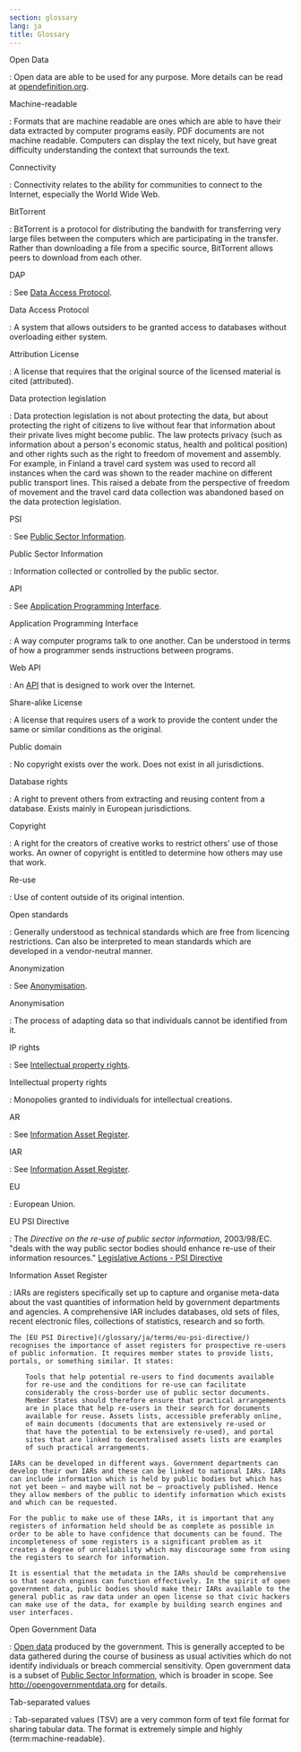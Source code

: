 ```yaml
---
section: glossary
lang: ja
title: Glossary
---
```


Open Data

:   Open data are able to be used for any purpose. More details can be read at [opendefinition.org](http://www.opendefinition.org/).

Machine-readable

:   Formats that are machine readable are ones which are able to have their data extracted by computer programs easily. PDF documents are not machine readable. Computers can display the text nicely, but have great difficulty understanding the context that surrounds the text.

Connectivity

:   Connectivity relates to the ability for communities to connect to the Internet, especially the World Wide Web.

BitTorrent

:   BitTorrent is a protocol for distributing the bandwith for transferring very large files between the computers which are participating in the transfer. Rather than downloading a file from a specific source, BitTorrent allows peers to download from each other.

DAP

:   See [Data Access Protocol](/glossary/ja/terms/data-access-protocol/).

Data Access Protocol

:   A system that allows outsiders to be granted access to databases without overloading either system.

Attribution License

:   A license that requires that the original source of the licensed material is cited (attributed).

Data protection legislation

:   Data protection legislation is not about protecting the data, but about protecting the right of citizens to live without fear that information about their private lives might become public. The law protects privacy (such as information about a person's economic status, health and political position) and other rights such as the right to freedom of movement and assembly. For example, in Finland a travel card system was used to record all instances when the card was shown to the reader machine on different public transport lines. This raised a debate from the perspective of freedom of movement and the travel card data collection was abandoned based on the data protection legislation.

PSI

:   See [Public Sector Information](/glossary/ja/terms/public-sector-information/).

Public Sector Information

:   Information collected or controlled by the public sector.

API

:   See [Application Programming Interface](/glossary/ja/terms/application-programming-interface/).

Application Programming Interface

:   A way computer programs talk to one another. Can be understood in terms of how a programmer sends instructions between programs.

Web API

:   An [API](/glossary/ja/terms/api/) that is designed to work over the Internet.

Share-alike License

:   A license that requires users of a work to provide the content under the same or similar conditions as the original.

Public domain

:   No copyright exists over the work. Does not exist in all jurisdictions.

Database rights

:   A right to prevent others from extracting and reusing content from a database. Exists mainly in European jurisdictions.

Copyright

:   A right for the creators of creative works to restrict others' use of those works. An owner of copyright is entitled to determine how others may use that work.

Re-use

:   Use of content outside of its original intention.

Open standards

:   Generally understood as technical standards which are free from licencing restrictions. Can also be interpreted to mean standards which are developed in a vendor-neutral manner.

Anonymization

:   See [Anonymisation](/glossary/ja/terms/anonymisation/).

Anonymisation

:   The process of adapting data so that individuals cannot be identified from it.

IP rights

:   See [Intellectual property rights](/glossary/ja/terms/intellectual-property-rights/).

Intellectual property rights

:   Monopolies granted to individuals for intellectual creations.

AR

:   See [Information Asset Register](/glossary/ja/terms/information-asset-register/).

IAR

:   See [Information Asset Register](/glossary/ja/terms/information-asset-register/).

EU

:   European Union.

EU PSI Directive

:   The *Directive on the re-use of public sector information*, 2003/98/EC. "deals with the way public sector bodies should enhance re-use of their information resources." [Legislative Actions - PSI Directive](http://ec.europa.eu/information_society/policy/psi/actions_eu/policy_actions/index_en.htm)

Information Asset Register

:   IARs are registers specifically set up to capture and organise meta-data about the vast quantities of information held by government departments and agencies. A comprehensive IAR includes databases, old sets of files, recent electronic files, collections of statistics, research and so forth.

    The [EU PSI Directive](/glossary/ja/terms/eu-psi-directive/) recognises the importance of asset registers for prospective re-users of public information. It requires member states to provide lists, portals, or something similar. It states:

        Tools that help potential re-users to find documents available
        for re-use and the conditions for re-use can facilitate
        considerably the cross-border use of public sector documents.
        Member States should therefore ensure that practical arrangements
        are in place that help re-users in their search for documents
        available for reuse. Assets lists, accessible preferably online,
        of main documents (documents that are extensively re-used or
        that have the potential to be extensively re-used), and portal
        sites that are linked to decentralised assets lists are examples
        of such practical arrangements.

    IARs can be developed in different ways. Government departments can develop their own IARs and these can be linked to national IARs. IARs can include information which is held by public bodies but which has not yet been – and maybe will not be – proactively published. Hence they allow members of the public to identify information which exists and which can be requested.

    For the public to make use of these IARs, it is important that any registers of information held should be as complete as possible in order to be able to have confidence that documents can be found. The incompleteness of some registers is a significant problem as it creates a degree of unreliability which may discourage some from using the registers to search for information.

    It is essential that the metadata in the IARs should be comprehensive so that search engines can function effectively. In the spirit of open government data, public bodies should make their IARs available to the general public as raw data under an open license so that civic hackers can make use of the data, for example by building search engines and user interfaces.

Open Government Data

:   [Open data](/glossary/ja/terms/open-data/) produced by the government. This is generally accepted to be data gathered during the course of business as usual activities which do not identify individuals or breach commercial sensitivity. Open government data is a subset of [Public Sector Information](/glossary/ja/terms/public-sector-information/), which is broader in scope. See <http://opengovernmentdata.org> for details.

Tab-separated values

:   Tab-separated values (TSV) are a very common form of text file format for sharing tabular data. The format is extremely simple and highly {term:machine-readable}.
